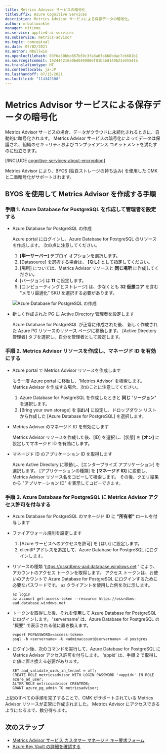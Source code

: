 ```yaml
---
title: Metrics Advisor サービスの暗号化
titleSuffix: Azure Cognitive Services
description: Metrics Advisor サービスによる保存データの暗号化。
author: mrbullwinkle
manager: nitinme
ms.service: applied-ai-services
ms.subservice: metrics-advisor
ms.topic: conceptual
ms.date: 07/02/2021
ms.author: mbullwin
ms.openlocfilehash: 03f6a30bbe857b59c3fa8a6fa668bdac7cb681b1
ms.sourcegitcommit: 192444210a0bd040008ef01babd140b23a95541b
ms.translationtype: HT
ms.contentlocale: ja-JP
ms.lasthandoff: 07/15/2021
ms.locfileid: "114342308"
---
```

# <a name="metrics-advisor-service-encryption-of-data-at-rest"></a>Metrics Advisor サービスによる保存データの暗号化

Metrics Advisor サービスの場合、データがクラウドに永続化されるときに、自動的に暗号化されます。 Metrics Advisor サービスの暗号化によってデータは保護され、組織のセキュリティおよびコンプライアンス コミットメントを満たすのに役立ちます。

[!INCLUDE [cognitive-services-about-encryption](../../cognitive-services/includes/cognitive-services-about-encryption.md)]

Metrics Advisor により、BYOS (独自ストレージの持ち込み) を使用した CMK と二重暗号化がサポートされます。 

## <a name="steps-to-create-a-metrics-advisor-with-byos"></a>BYOS を使用して Metrics Advisor を作成する手順

### <a name="step1-create-an-azure-database-for-postgresql-and-set-admin"></a>手順 1. Azure Database for PostgreSQL を作成して管理者を設定する

- Azure Database for PostgreSQL の作成

    Azure portal にログインし、Azure Database for PostgreSQL のリソースを作成します。 次の点に注意してください。

    1. **[単一サーバー]** デプロイ オプションを選択します。 
    2. [Datasource] を選択する場合は、 **[なし]** として指定してください。
    3. [場所] については、Metrics Advisor リソースと **同じ場所** に作成してください。
    4. [バージョン] は **11** に設定します。 
    5. [コンピューティングとストレージ] は、少なくとも **32 仮想コア** を含む "メモリ最適化" SKU を選択する必要があります。
    
    ![Azure Database for PostgreSQL の作成](media/cmk-create.png)

- 新しく作成された PG に Active Directory 管理者を設定します

    Azure Database for PostgreSQL が正常に作成された後、 新しく作成された Azure PG リソースのリソース ページに移動します。 [Active Directory 管理者] タブを選択し、自分を管理者として設定します。


### <a name="step2-create-a-metrics-advisor-resource-and-enable-managed-identity"></a>手順 2. Metrics Advisor リソースを作成し、マネージド ID を有効にする

- Azure portal で Metrics Advisor リソースを作成します

    もう一度 Azure portal に移動し、'Metrics Advisor' を検索します。 Metrics Advisor を作成する場合、次のことに注意してください。

    1. Azure Database for PostgreSQL を作成したときと **同じ 'リージョン'** を選択します。 
    2. [Bring your own storage] を **[はい]** に設定し、ドロップダウン リストから作成した [Azure Database for PostgreSQL] を選択します。

- Metrics Advisor のマネージド ID を有効にします

    Metrics Advisor リソースを作成した後、[ID] を選択し、[状態] を **[オン]** に設定してマネージド ID を有効にします。

- マネージド ID のアプリケーション ID を取得します

    Azure Active Directory に移動し、[エンタープライズ アプリケーション] を選択します。 [アプリケーションの種類] を **[マネージド ID]** に変更し、Metrics Advisor リソース名をコピーして検索します。 その後、クエリ結果から "アプリケーション ID" を表示してコピーできます。

### <a name="step3-grant-metrics-advisor-access-permission-to-your-azure-database-for-postgresql"></a>手順 3. Azure Database for PostgreSQL に Metrics Advisor アクセス許可を付与する

- Azure Database for PostgreSQL のマネージド ID に **"所有者"** ロールを付与します

- ファイアウォール規則を設定します

    1. [Azure サービスへのアクセスを許可] を [はい] に設定します。 
    2. clientIP アドレスを追加して、Azure Database for PostgreSQL にログインします。

- リソースの種類 'https://ossrdbms-aad.database.windows.net ' により、アカウントのアクセス トークンを取得します。 アクセス トークンは、お使いのアカウントで Azure Database for PostgreSQL にログインするために必要なパスワードです。 `az` クライアントを使用した例を次に示します。

   ```
   az login
   az account get-access-token --resource https://ossrdbms-aad.database.windows.net
   ```

- トークンを取得した後、それを使用して Azure Database for PostgreSQL にログインします。 'servername' は、Azure Database for PostgreSQL の "概要" で表示される値に置き換えます。

   ```
   export PGPASSWORD=<access-token>
   psql -h <servername> -U <adminaccount@servername> -d postgres
   ```

- ログイン後、次のコマンドを実行して、Azure Database for PostgreSQL に Metrics Advisor アクセス許可を付与します。 'appid' は、手順 2 で取得した値に置き換える必要があります。

   ```
   SET aad_validate_oids_in_tenant = off;
   CREATE ROLE metricsadvisor WITH LOGIN PASSWORD '<appid>' IN ROLE azure_ad_user;
   ALTER ROLE metricsadvisor CREATEDB;
   GRANT azure_pg_admin TO metricsadvisor;
   ```

上記のすべての手順を完了することで、CMK がサポートされている Metrics Advisor リソースが正常に作成されました。 Metrics Advisor にアクセスできるようになるまで、数分待ちます。

## <a name="next-steps"></a>次のステップ

* [Metrics Advisor サービス カスタマー マネージド キー要求フォーム](https://aka.ms/cogsvc-cmk)
* [Azure Key Vault の詳細を確認する](../../key-vault/general/overview.md)